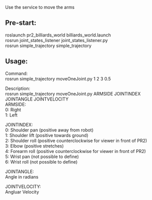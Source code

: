 Use the service to move the arms  

Pre-start:  
---------  
roslaunch pr2_billiards_world billiards_world.launch  
rosrun joint_states_listener joint_states_listener.py  
rosrun simple_trajectory simple_trajectory  

Usage:  
-----  
Command:  
rosrun simple_trajectory moveOneJoint.py 1 2 3 0.5  
  
Description:  
rosrun simple_trajectory moveOneJoint.py ARMSIDE JOINTINDEX JOINTANGLE JOINTVELOCITY   
ARMSIDE:  
0: Right  
1: Left  
  
JOINTINDEX:  
0: Shoulder pan (positive away from robot)  
1: Shoulder lift (positive towards ground)  
2: Shoulder roll (positive counterclockwise for viewer in front of PR2)  
3: Elbow (positive stretches)  
4: Forearm roll (positive counterclockwise for viewer in front of PR2)  
5: Wrist pan (not possible to define)  
6: Wrist roll (not possible to define)  


JOINTANGLE:   
Angle in radians  

JOINTVELOCITY:  
Angluar Velocity  
